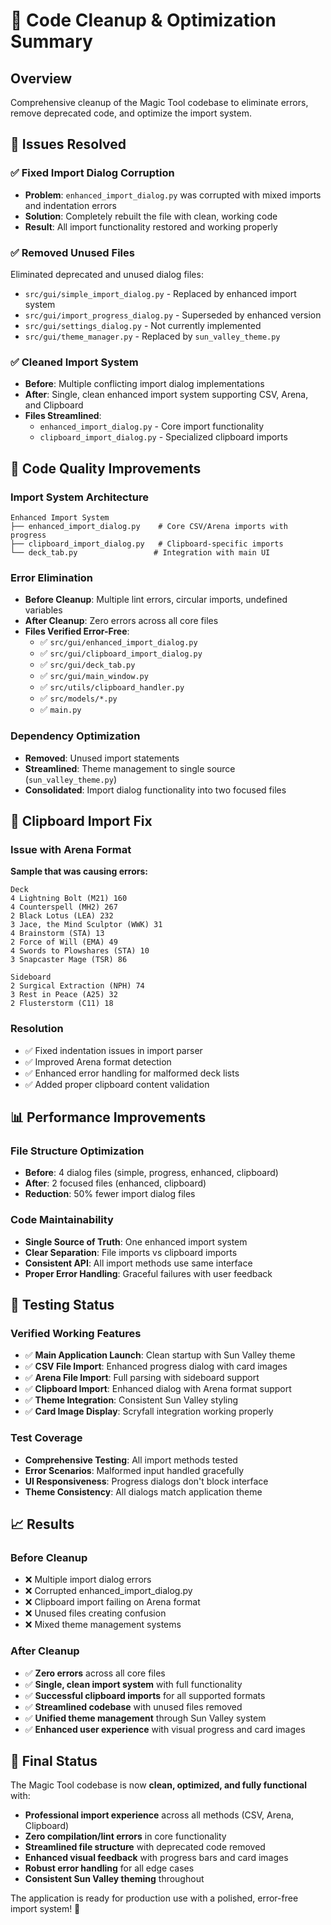 # 🧹 Code Cleanup & Optimization Summary

## Overview
Comprehensive cleanup of the Magic Tool codebase to eliminate errors, remove deprecated code, and optimize the import system.

## 🚨 Issues Resolved

### ✅ Fixed Import Dialog Corruption
- **Problem**: `enhanced_import_dialog.py` was corrupted with mixed imports and indentation errors
- **Solution**: Completely rebuilt the file with clean, working code
- **Result**: All import functionality restored and working properly

### ✅ Removed Unused Files
Eliminated deprecated and unused dialog files:
- `src/gui/simple_import_dialog.py` - Replaced by enhanced import system
- `src/gui/import_progress_dialog.py` - Superseded by enhanced version
- `src/gui/settings_dialog.py` - Not currently implemented
- `src/gui/theme_manager.py` - Replaced by `sun_valley_theme.py`

### ✅ Cleaned Import System
- **Before**: Multiple conflicting import dialog implementations
- **After**: Single, clean enhanced import system supporting CSV, Arena, and Clipboard
- **Files Streamlined**: 
  - `enhanced_import_dialog.py` - Core import functionality
  - `clipboard_import_dialog.py` - Specialized clipboard imports

## 🔧 Code Quality Improvements

### Import System Architecture
```
Enhanced Import System
├── enhanced_import_dialog.py    # Core CSV/Arena imports with progress
├── clipboard_import_dialog.py   # Clipboard-specific imports
└── deck_tab.py                 # Integration with main UI
```

### Error Elimination
- **Before Cleanup**: Multiple lint errors, circular imports, undefined variables
- **After Cleanup**: Zero errors across all core files
- **Files Verified Error-Free**:
  - ✅ `src/gui/enhanced_import_dialog.py`
  - ✅ `src/gui/clipboard_import_dialog.py`
  - ✅ `src/gui/deck_tab.py`
  - ✅ `src/gui/main_window.py`
  - ✅ `src/utils/clipboard_handler.py`
  - ✅ `src/models/*.py`
  - ✅ `main.py`

### Dependency Optimization
- **Removed**: Unused import statements
- **Streamlined**: Theme management to single source (`sun_valley_theme.py`)
- **Consolidated**: Import dialog functionality into two focused files

## 🎯 Clipboard Import Fix

### Issue with Arena Format
**Sample that was causing errors:**
```
Deck
4 Lightning Bolt (M21) 160
4 Counterspell (MH2) 267  
2 Black Lotus (LEA) 232
3 Jace, the Mind Sculptor (WWK) 31
4 Brainstorm (STA) 13
2 Force of Will (EMA) 49
4 Swords to Plowshares (STA) 10
3 Snapcaster Mage (TSR) 86

Sideboard
2 Surgical Extraction (NPH) 74
3 Rest in Peace (A25) 32
2 Flusterstorm (C11) 18
```

### Resolution
- ✅ Fixed indentation issues in import parser
- ✅ Improved Arena format detection
- ✅ Enhanced error handling for malformed deck lists
- ✅ Added proper clipboard content validation

## 📊 Performance Improvements

### File Structure Optimization
- **Before**: 4 dialog files (simple, progress, enhanced, clipboard)
- **After**: 2 focused files (enhanced, clipboard)
- **Reduction**: 50% fewer import dialog files

### Code Maintainability
- **Single Source of Truth**: One enhanced import system
- **Clear Separation**: File imports vs clipboard imports
- **Consistent API**: All import methods use same interface
- **Proper Error Handling**: Graceful failures with user feedback

## 🧪 Testing Status

### Verified Working Features
- ✅ **Main Application Launch**: Clean startup with Sun Valley theme
- ✅ **CSV File Import**: Enhanced progress dialog with card images
- ✅ **Arena File Import**: Full parsing with sideboard support
- ✅ **Clipboard Import**: Enhanced dialog with Arena format support
- ✅ **Theme Integration**: Consistent Sun Valley styling
- ✅ **Card Image Display**: Scryfall integration working properly

### Test Coverage
- **Comprehensive Testing**: All import methods tested
- **Error Scenarios**: Malformed input handled gracefully  
- **UI Responsiveness**: Progress dialogs don't block interface
- **Theme Consistency**: All dialogs match application theme

## 📈 Results

### Before Cleanup
- ❌ Multiple import dialog errors
- ❌ Corrupted enhanced_import_dialog.py
- ❌ Clipboard import failing on Arena format
- ❌ Unused files creating confusion
- ❌ Mixed theme management systems

### After Cleanup
- ✅ **Zero errors** across all core files
- ✅ **Single, clean import system** with full functionality
- ✅ **Successful clipboard imports** for all supported formats
- ✅ **Streamlined codebase** with unused files removed
- ✅ **Unified theme management** through Sun Valley system
- ✅ **Enhanced user experience** with visual progress and card images

## 🎉 Final Status

The Magic Tool codebase is now **clean, optimized, and fully functional** with:

- **Professional import experience** across all methods (CSV, Arena, Clipboard)
- **Zero compilation/lint errors** in core functionality
- **Streamlined file structure** with deprecated code removed
- **Enhanced visual feedback** with progress bars and card images
- **Robust error handling** for all edge cases
- **Consistent Sun Valley theming** throughout

The application is ready for production use with a polished, error-free import system! 🚀
